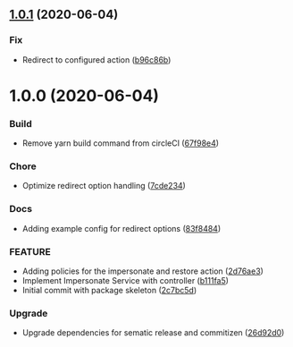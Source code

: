 ## [1.0.1](https://github.com/unikka/login-as/compare/v1.0.0...v1.0.1) (2020-06-04)


### Fix

* Redirect to configured action ([b96c86b](https://github.com/unikka/login-as/commit/b96c86bf46d4ad6f263810c8b585eac8ac132fde))

# 1.0.0 (2020-06-04)


### Build

* Remove yarn build command from circleCI ([67f98e4](https://github.com/unikka/login-as/commit/67f98e4a1b7a6be40e7b03ff7bcf601ca1f3b908))

### Chore

* Optimize redirect option handling ([7cde234](https://github.com/unikka/login-as/commit/7cde234a31cd521057c989f9869c3c58d0b1ba0b))

### Docs

* Adding example config for redirect options ([83f8484](https://github.com/unikka/login-as/commit/83f848455fe869e0e6e26cafc91d5bcb4a3d2955))

### FEATURE

* Adding policies for the impersonate and restore action ([2d76ae3](https://github.com/unikka/login-as/commit/2d76ae3ccb537d6e73846ded0779d1bae888c53d))
* Implement Impersonate Service with controller ([b111fa5](https://github.com/unikka/login-as/commit/b111fa5fb8f7c9f8aa4502daa464ea8c822a4515))
* Initial commit with package skeleton ([2c7bc5d](https://github.com/unikka/login-as/commit/2c7bc5decf8fde77a73c55c4ef371b595be9fa1f))

### Upgrade

* Upgrade dependencies for sematic release and commitizen ([26d92d0](https://github.com/unikka/login-as/commit/26d92d0ad8987e7c186b8a10e1a10339a2666fc2))
